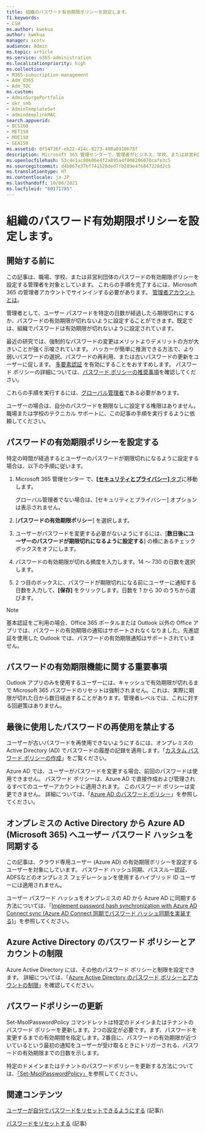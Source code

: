 ```yaml
---
title: 組織のパスワード有効期限ポリシーを設定します。
f1.keywords:
- CSH
ms.author: kwekua
author: kwekua
manager: scotv
audience: Admin
ms.topic: article
ms.service: o365-administration
ms.localizationpriority: high
ms.collection:
- M365-subscription-management
- Adm_O365
- Adm_TOC
ms.custom:
- AdminSurgePortfolio
- okr_smb
- AdminTemplateSet
- admindeeplinkMAC
search.appverid:
- BCS160
- MET150
- MOE150
- GEA150
ms.assetid: 0f54736f-eb22-414c-8273-498a0918678f
description: Microsoft 365 管理センターで、管理者がビジネス、学校、または非営利団体のパスワード有効期限ポリシーを設定する方法について説明します。
ms.openlocfilehash: 53c4e1ac80606e4f2a895a4f008206070cafe3c5
ms.sourcegitcommit: d4b867e37bf741528ded7fb289e4f6847228d2c5
ms.translationtype: HT
ms.contentlocale: ja-JP
ms.lasthandoff: 10/06/2021
ms.locfileid: "60171785"
---
```

# <a name="set-the-password-expiration-policy-for-your-organization"></a>組織のパスワード有効期限ポリシーを設定します。

## <a name="before-you-begin"></a>開始する前に

この記事は、職場、学校、または非営利団体のパスワードの有効期限ポリシーを設定する管理者を対象としています。 これらの手順を完了するには、Microsoft 365 の管理者アカウントでサインインする必要があります。 [管理者アカウントとは](../../business-video/admin-center-overview.md)。

管理者として、ユーザー パスワードを特定の日数が経過したら期限切れにするか、パスワードの有効期限が切れないように設定することができます。既定では、組織でパスワードは有効期限が切れないように設定されています。

最近の研究では、強制的なパスワードの変更はメリットよりデメリットの方が大きいことが強く示唆されています。 ハッカーが簡単に推測できる方法で、より弱いパスワードの選択、パスワードの再利用、または古いパスワードの更新をユーザーに促します。 [多要素認証](../security-and-compliance/set-up-multi-factor-authentication.md) を有効にすることをおすすめします。 パスワード ポリシーの詳細については、[パスワード ポリシーの推奨事項](../misc/password-policy-recommendations.md)を確認してください。

これらの手順を実行するには、[グローバル管理者](../add-users/about-admin-roles.md)である必要があります。

ユーザーの場合は、自分のパスワードを期限なしに設定する権限はありません。職場または学校のテクニカル サポートに、この記事の手順を実行するように依頼してください。

## <a name="set-password-expiration-policy"></a>パスワードの有効期限ポリシーを設定する

特定の時間が経過するとユーザーのパスワードが期限切れになるように設定する場合は、以下の手順に従います。

1. Microsoft 365 管理センター で、<a href="https://go.microsoft.com/fwlink/p/?linkid=2072756" target="_blank">**[セキュリティとプライバシー]** タブ</a>に移動します。
 
    グローバル管理者でない場合は、[セキュリティとプライバシー] オプションは表示されません。
  
1. [**パスワードの有効期限ポリシー**] を選択します。
  
1. ユーザーがパスワードを変更する必要がないようにするには、[**数日後にユーザーのパスワードが期限切れになるように設定する**] の横にあるチェックボックスをオフにします。
  
1. パスワードの有効期限が切れる頻度を入力します。14 〜 730 の日数を選択します。
  
6. 2 つ目のボックスに、パスワードが期限切れになる前にユーザーに通知する日数を入力して、**[保存]** をクリックします。日数を 1 から 30 のうちから選びます。

> [!NOTE]
> 基本認証をご利用の場合、Office 365 ポータルまたは Outlook 以外の Office アプリでは、パスワードの有効期限の通知はサポートされなくなりました。先進認証を使用した Outlook では、パスワードの有効期限通知はサポートされていません。
  
## <a name="important-things-you-need-to-know-about-the-password-expiration-feature"></a>パスワードの有効期限機能に関する重要事項
  
Outlook アプリのみを使用するユーザーには、キャッシュで有効期限が切れるまで Microsoft 365 パスワードのリセットは強制されません。これは、実際に期限が切れた日から数日経過することがあります。管理者レベルでは、これに対する回避策はありません。

## <a name="prevent-last-password-from-being-used-again"></a>最後に使用したパスワードの再使用を禁止する

ユーザーが古いパスワードを再使用できないようにするには、オンプレミスの Active Directory (AD) でパスワードの履歴の記録を適用します。「[カスタム パスワード ポリシーの作成](/azure/active-directory-domain-services/password-policy#create-a-custom-password-policy)」をご覧ください。

Azure AD では、ユーザーがパスワードを変更する場合、前回のパスワードは使用できません。 パスワード ポリシーは、Azure AD で直接作成および管理されるすべてのユーザーアカウントに適用されます。 このパスワード ポリシーは変更できません。 詳細については、「[Azure AD のパスワード ポリシー](/azure/active-directory/authentication/concept-sspr-policy#password-policies-that-only-apply-to-cloud-user-accounts)」を参照してください。

## <a name="synchronize-user-passwords-hashes-from-an-on-premises-active-directory-to-azure-ad-microsoft-365"></a>オンプレミスの Active Directory から Azure AD (Microsoft 365) へユーザー パスワード ハッシュを同期する

この記事は、クラウド専用ユーザー (Azure AD) の有効期限ポリシーを設定するユーザーを対象にしています。 パスワード ハッシュ同期、パススルー認証、ADFSなどのオンプレミス フェデレーションを使用するハイブリッド ID ユーザーには適用されません。
  
ユーザー パスワード ハッシュをオンプレミスの AD から Azure AD に同期する方法については、「[Implement password hash synchronization with Azure AD Connect sync (Azure AD Connect 同期でパスワード ハッシュ同期を実装する)](/azure/active-directory/hybrid/how-to-connect-password-hash-synchronization)」を参照してください。

## <a name="password-policies-and-account-restrictions-in-azure-active-directory"></a>Azure Active Directory のパスワード ポリシーとアカウントの制限

Azure Active Directory には、その他のパスワード ポリシーと制限を設定できます。 詳細については、「[Azure Active Directory のパスワード ポリシーとアカウントの制限](/azure/active-directory/authentication/concept-sspr-policy)」を確認してください。

## <a name="update-password-policy"></a>パスワードポリシーの更新

Set-MsolPasswordPolicy コマンドレットは特定のドメインまたはテナントのパスワード ポリシーを更新します。2つの設定が必要です。まず、パスワードを変更するまでの有効期間を指定します。2番目に、パスワードの有効期限が近づいているという最初の通知をユーザーが受け取るときにトリガーされる、パスワードの有効期限までの日数を示します。

特定のドメインまたはテナントのパスワードポリシーを更新する方法については、[「Set-MsolPasswordPolicy」](/powershell/module/msonline/set-msolpasswordpolicy)を参照してください。

## <a name="related-content"></a>関連コンテンツ

[ユーザーが自分でパスワードをリセットできるようにする](../add-users/let-users-reset-passwords.md) (記事)\

[パスワードをリセットする](../add-users/reset-passwords.md) (記事)
